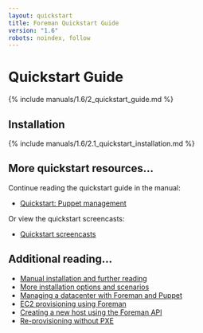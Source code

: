 ```yaml
---
layout: quickstart
title: Foreman Quickstart Guide
version: "1.6"
robots: noindex, follow
---
```


# Quickstart Guide

{% include manuals/1.6/2_quickstart_guide.md %}

## Installation

{% include manuals/1.6/2.1_quickstart_installation.md %}

## More quickstart resources...

Continue reading the quickstart guide in the manual:

* [Quickstart: Puppet management](/manuals/1.6/index.html#2.2PuppetManagement)

Or view the quickstart screencasts:

* [Quickstart screencasts](/media.html#screencasts)

## Additional reading...

* [Manual installation and further reading](/manuals/1.6/index.html)
* [More installation options and scenarios](/manuals/1.6/index.html#3.2.2InstallerOptions)
* [Managing a datacenter with Foreman and Puppet](http://engineering.yakaz.com/managing-an-infrastructure-datacenter-with-foreman-and-puppet.html)
* [EC2 provisioning using Foreman](http://blog.theforeman.org/2012/05/ec2-provisioning-using-foreman.html)
* [Creating a new host using the Foreman API](http://blog.theforeman.org/2012/01/creating-new-host-using-foreman-api.html)
* [Re-provisioning without PXE](http://blog.theforeman.org/2012/01/re-provision-host-without-pxeboot.html)

